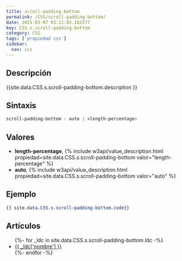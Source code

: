 ```yaml
---
title: scroll-padding-bottom
permalink: /CSS/scroll-padding-bottom/
date: 2021-03-07 03:11:03.162377
key: CSS.s.scroll-padding-bottom
category: CSS
tags: ['propiedad css']
sidebar: 
  nav: css
---
```


## Descripción
{{site.data.CSS.s.scroll-padding-bottom.description }}

## Sintaxis
~~~css
scroll-padding-bottom : auto | <length-percentage>
~~~

## Valores
* **length-percentage**,  {% include w3api/value_description.html propiedad=site.data.CSS.s.scroll-padding-bottom valor="length-percentage" %}
* **auto**,  {% include w3api/value_description.html propiedad=site.data.CSS.s.scroll-padding-bottom valor="auto" %}

## Ejemplo
~~~css
{{ site.data.CSS.s.scroll-padding-bottom.code}}
~~~

## Artículos
<ul>
{%- for _ldc in site.data.CSS.s.scroll-padding-bottom.ldc -%}
   <li>
       <a href="{{_ldc['url'] }}">{{ _ldc['nombre'] }}</a>
   </li>
{%- endfor -%}
</ul>
